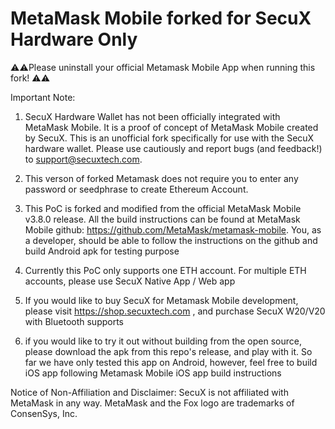 
# MetaMask Mobile forked for SecuX Hardware Only 
⚠️⚠️Please uninstall your official Metamask Mobile App when running this fork! ⚠️⚠️

Important Note:

1. SecuX Hardware Wallet has not been officially integrated with MetaMask Mobile. It is a proof of concept of MetaMask Mobile created by SecuX. This is an unofficial fork specifically for use with the SecuX hardware wallet. Please use cautiously and report bugs (and feedback!) to support@secuxtech.com.

2. This verson of forked Metamask does not require you to enter any password or seedphrase to create Ethereum Account.

3. This PoC is forked and modified from the official MetaMask Mobile v3.8.0 release. All the build instructions can be found at MetaMask Mobile github:  https://github.com/MetaMask/metamask-mobile. You, as a developer, should be able to follow the instructions on the github and build Android apk for testing purpose 

4. Currently this PoC only supports one ETH account. For multiple ETH accounts, please use SecuX Native App / Web app

5. If you would like to buy SecuX for Metamask Mobile development, please visit https://shop.secuxtech.com , and purchase SecuX W20/V20 with Bluetooth supports 

6. if you would like to try it out without building from the open source, please download the apk from this repo's release, and play with it. So far we have only tested this app on Android, however, feel free to build iOS app following Metamask Mobile iOS app build instructions 

Notice of Non-Affiliation and Disclaimer:
SecuX is not affiliated with MetaMask in any way. MetaMask and the Fox logo are trademarks of ConsenSys, Inc.
